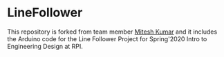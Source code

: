 # LineFollower

This repository is forked from team member [Mitesh Kumar](https://github.com/miteshkumar77) and it includes the Arduino code for the Line Follower Project for Spring'2020 Intro to Engineering Design at RPI.

